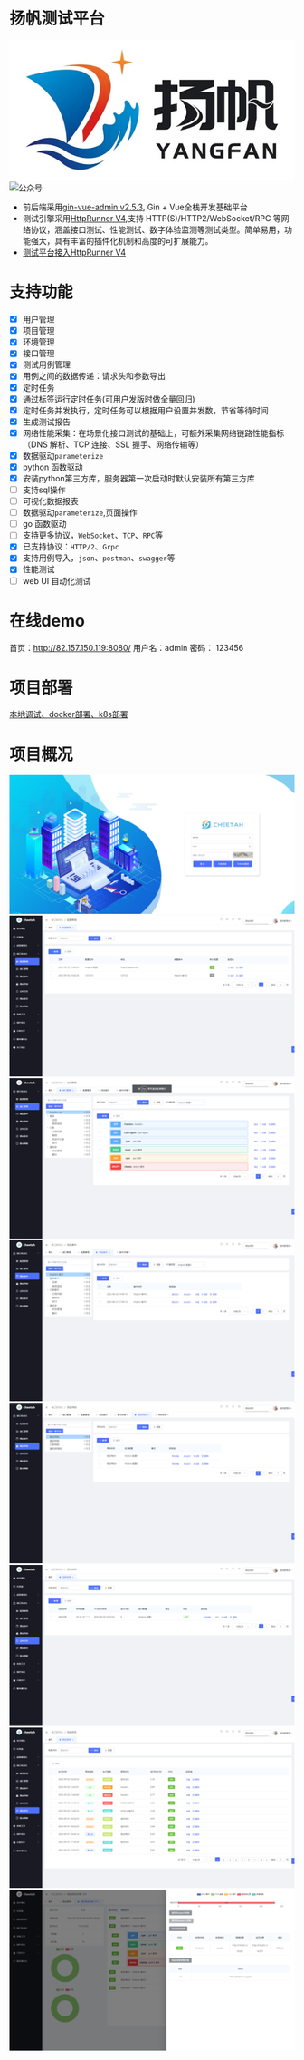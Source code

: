 # 扬帆测试平台

<img src="docs/img/logoLogin.jpg" alt="logoLogin" width="538" >
<img src="http://qiniu.yangfan.gd.cn/about/mp.png" alt="公众号" width="500" >


- 前后端采用[gin-vue-admin v2.5.3](https://www.gin-vue-admin.com/), Gin + Vue全栈开发基础平台
- 测试引擎采用[HttpRunner V4](https://httprunner.com/),支持 HTTP(S)/HTTP2/WebSocket/RPC 等网络协议，涵盖接口测试、性能测试、数字体验监测等测试类型。简单易用，功能强大，具有丰富的插件化机制和高度的可扩展能力。
- [测试平台接入HttpRunner V4](https://www.yuque.com/docs/share/bb392180-8ea9-46a0-a27b-bb4fbec3450e?#)
# 支持功能
- [x] 用户管理
- [x] 项目管理
- [x] 环境管理
- [x] 接口管理
- [x] 测试用例管理
- [x] 用例之间的数据传递：请求头和参数导出
- [x] 定时任务
- [x] 通过标签运行定时任务(可用户发版时做全量回归)
- [x] 定时任务并发执行，定时任务可以根据用户设置并发数，节省等待时间
- [x] 生成测试报告
- [x] 网络性能采集：在场景化接口测试的基础上，可额外采集网络链路性能指标（DNS 解析、TCP 连接、SSL 握手、网络传输等）
- [x] 数据驱动`parameterize`
- [x] python 函数驱动
- [X] 安装python第三方库，服务器第一次启动时默认安装所有第三方库
- [ ] 支持sql操作
- [ ] 可视化数据报表
- [ ] 数据驱动`parameterize`,页面操作
- [ ] go 函数驱动
- [ ] 支持更多协议，`WebSocket`、`TCP`、`RPC`等
- [x] 已支持协议：`HTTP/2`、`Grpc`
- [x] 支持用例导入，`json`、`postman`、`swagger`等
- [x] 性能测试
- [ ] web UI 自动化测试

# 在线demo

首页：http://82.157.150.119:8080/
用户名：admin
密码： 123456

# 项目部署

[本地调试、docker部署、k8s部署](./deploy/README.md)

# 项目概况

![login.png](docs/img/login.png)
![config](docs/img/config.png)
![api](docs/img/api.png)
![step](docs/img/step.png)
![case](docs/img/case.png)
![timer](docs/img/timer.png)
![report](docs/img/report.png)
![reportDetail](docs/img/reportDetail.png)
